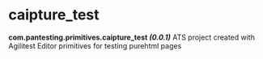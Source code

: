 # caipture_test
**com.pantesting.primitives.caipture_test *(0.0.1)***
ATS project created with Agilitest Editor
primitives for testing purehtml pages